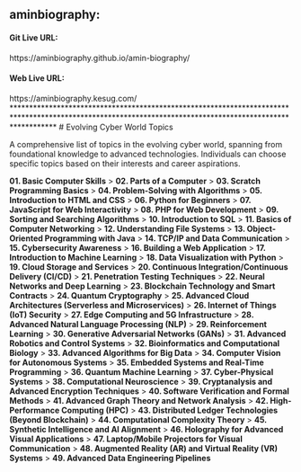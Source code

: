 <h2>aminbiography:</h2>
<h4>Git Live URL:</h4>
https://aminbiography.github.io/amin-biography/
<h4>Web Live URL:</h4> 
https://aminbiography.kesug.com/ 
**********************************************************************************************************************************************************
# Evolving Cyber World Topics

A comprehensive list of topics in the evolving cyber world, spanning from foundational knowledge to advanced technologies. Individuals can choose specific topics based on their interests and career aspirations.

**01. Basic Computer Skills** > **02. Parts of a Computer** > **03. Scratch Programming Basics** > **04. Problem-Solving with Algorithms** > **05. Introduction to HTML and CSS** > **06. Python for Beginners** > **07. JavaScript for Web Interactivity** > **08. PHP for Web Development** > **09. Sorting and Searching Algorithms** > **10. Introduction to SQL** > **11. Basics of Computer Networking** > **12. Understanding File Systems** > **13. Object-Oriented Programming with Java** > **14. TCP/IP and Data Communication** > **15. Cybersecurity Awareness** > **16. Building a Web Application** > **17. Introduction to Machine Learning** > **18. Data Visualization with Python** > **19. Cloud Storage and Services** > **20. Continuous Integration/Continuous Delivery (CI/CD)** > **21. Penetration Testing Techniques** > **22. Neural Networks and Deep Learning** > **23. Blockchain Technology and Smart Contracts** > **24. Quantum Cryptography** > **25. Advanced Cloud Architectures (Serverless and Microservices)** > **26. Internet of Things (IoT) Security** > **27. Edge Computing and 5G Infrastructure** > **28. Advanced Natural Language Processing (NLP)** > **29. Reinforcement Learning** > **30. Generative Adversarial Networks (GANs)** > **31. Advanced Robotics and Control Systems** > **32. Bioinformatics and Computational Biology** > **33. Advanced Algorithms for Big Data** > **34. Computer Vision for Autonomous Systems** > **35. Embedded Systems and Real-Time Programming** > **36. Quantum Machine Learning** > **37. Cyber-Physical Systems** > **38. Computational Neuroscience** > **39. Cryptanalysis and Advanced Encryption Techniques** > **40. Software Verification and Formal Methods** > **41. Advanced Graph Theory and Network Analysis** > **42. High-Performance Computing (HPC)** > **43. Distributed Ledger Technologies (Beyond Blockchain)** > **44. Computational Complexity Theory** > **45. Synthetic Intelligence and AI Alignment** > **46. Holography for Advanced Visual Applications** > **47. Laptop/Mobile Projectors for Visual Communication** > **48. Augmented Reality (AR) and Virtual Reality (VR) Systems** > **49. Advanced Data Engineering Pipelines**









